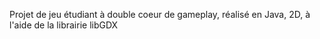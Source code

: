 Projet de jeu étudiant à double coeur de gameplay, réalisé en Java, 2D, à l'aide de la librairie libGDX